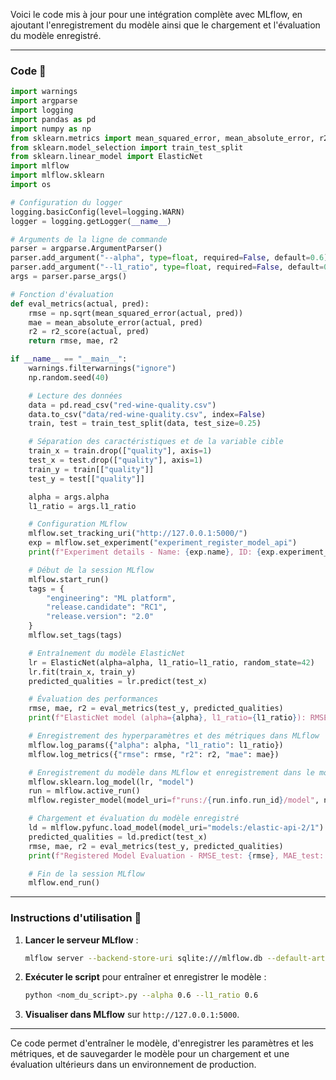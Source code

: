 Voici le code mis à jour pour une intégration complète avec MLflow, en ajoutant l'enregistrement du modèle ainsi que le chargement et l'évaluation du modèle enregistré.

---

### Code 📝

```python
import warnings
import argparse
import logging
import pandas as pd
import numpy as np
from sklearn.metrics import mean_squared_error, mean_absolute_error, r2_score
from sklearn.model_selection import train_test_split
from sklearn.linear_model import ElasticNet
import mlflow
import mlflow.sklearn
import os

# Configuration du logger
logging.basicConfig(level=logging.WARN)
logger = logging.getLogger(__name__)

# Arguments de la ligne de commande
parser = argparse.ArgumentParser()
parser.add_argument("--alpha", type=float, required=False, default=0.6)
parser.add_argument("--l1_ratio", type=float, required=False, default=0.6)
args = parser.parse_args()

# Fonction d'évaluation
def eval_metrics(actual, pred):
    rmse = np.sqrt(mean_squared_error(actual, pred))
    mae = mean_absolute_error(actual, pred)
    r2 = r2_score(actual, pred)
    return rmse, mae, r2

if __name__ == "__main__":
    warnings.filterwarnings("ignore")
    np.random.seed(40)

    # Lecture des données
    data = pd.read_csv("red-wine-quality.csv")
    data.to_csv("data/red-wine-quality.csv", index=False)
    train, test = train_test_split(data, test_size=0.25)

    # Séparation des caractéristiques et de la variable cible
    train_x = train.drop(["quality"], axis=1)
    test_x = test.drop(["quality"], axis=1)
    train_y = train[["quality"]]
    test_y = test[["quality"]]

    alpha = args.alpha
    l1_ratio = args.l1_ratio

    # Configuration MLflow
    mlflow.set_tracking_uri("http://127.0.0.1:5000/")
    exp = mlflow.set_experiment("experiment_register_model_api")
    print(f"Experiment details - Name: {exp.name}, ID: {exp.experiment_id}, Artifact Location: {exp.artifact_location}")

    # Début de la session MLflow
    mlflow.start_run()
    tags = {
        "engineering": "ML platform",
        "release.candidate": "RC1",
        "release.version": "2.0"
    }
    mlflow.set_tags(tags)

    # Entraînement du modèle ElasticNet
    lr = ElasticNet(alpha=alpha, l1_ratio=l1_ratio, random_state=42)
    lr.fit(train_x, train_y)
    predicted_qualities = lr.predict(test_x)

    # Évaluation des performances
    rmse, mae, r2 = eval_metrics(test_y, predicted_qualities)
    print(f"ElasticNet model (alpha={alpha}, l1_ratio={l1_ratio}): RMSE: {rmse}, MAE: {mae}, R2: {r2}")

    # Enregistrement des hyperparamètres et des métriques dans MLflow
    mlflow.log_params({"alpha": alpha, "l1_ratio": l1_ratio})
    mlflow.log_metrics({"rmse": rmse, "r2": r2, "mae": mae})

    # Enregistrement du modèle dans MLflow et enregistrement dans le modèle MLflow
    mlflow.sklearn.log_model(lr, "model")
    run = mlflow.active_run()
    mlflow.register_model(model_uri=f"runs:/{run.info.run_id}/model", name="elastic-api-2")

    # Chargement et évaluation du modèle enregistré
    ld = mlflow.pyfunc.load_model(model_uri="models:/elastic-api-2/1")
    predicted_qualities = ld.predict(test_x)
    rmse, mae, r2 = eval_metrics(test_y, predicted_qualities)
    print(f"Registered Model Evaluation - RMSE_test: {rmse}, MAE_test: {mae}, R2_test: {r2}")

    # Fin de la session MLflow
    mlflow.end_run()
```

---

### Instructions d'utilisation 📖

1. **Lancer le serveur MLflow** :
   ```bash
   mlflow server --backend-store-uri sqlite:///mlflow.db --default-artifact-root ./mlflow-artifacts --host 127.0.0.1 --port 5000
   ```

2. **Exécuter le script** pour entraîner et enregistrer le modèle :
   ```bash
   python <nom_du_script>.py --alpha 0.6 --l1_ratio 0.6
   ```

3. **Visualiser dans MLflow** sur `http://127.0.0.1:5000`.

---

Ce code permet d'entraîner le modèle, d'enregistrer les paramètres et les métriques, et de sauvegarder le modèle pour un chargement et une évaluation ultérieurs dans un environnement de production.
